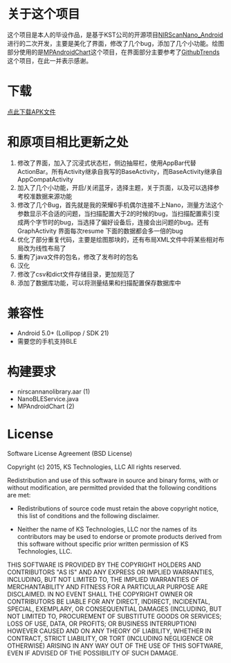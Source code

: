 # 关于这个项目

这个项目是本人的毕设作品，是基于KST公司的开源项目[NIRScanNano_Android](https://github.com/kstechnologies/NIRScanNano_Android)进行的二次开发，主要是美化了界面，修改了几个bug，添加了几个小功能。绘图部分使用的是[MPAndroidChart](https://github.com/PhilJay/MPAndroidChart)这个项目，在界面部分主要参考了[GithubTrends](https://github.com/laowch/GithubTrends)这个项目，在此一并表示感谢。

# 下载
[点此下载APK文件](https://git.oschina.net/gaohuixx/nirscannano_android/raw/master/app/app-release.apk)

# 和原项目相比更新之处
1. 修改了界面，加入了沉浸式状态栏，侧边抽屉栏，使用AppBar代替ActionBar。所有Activity继承自我写的BaseActivity，而BaseActivity继承自AppCompatActivity
2. 加入了几个小功能，开启/关闭蓝牙，选择主题，关于页面，以及可以选择参考校准数据来源功能
3. 修改了几个Bug，首先就是我的荣耀6手机偶尔连接不上Nano，测量方法这个参数显示不合适的问题，当扫描配置大于2的时候的bug，当扫描配置索引变成两个字节时的bug，当选择了偏好设备后，连接会出问题的bug。还有GraphActivity 界面每次resume 下面的数据都会多一倍的bug
4. 优化了部分重复代码，主要是绘图那块的，还有布局XML文件中将某些相对布局改为线性布局了
5. 重构了java文件的包名，修改了发布时的包名
6. 汉化
7. 修改了csv和dict文件存储目录，更加规范了
8. 添加了数据库功能，可以将测量结果和扫描配置保存数据库中


# 兼容性

* Android 5.0+ (Lollipop / SDK 21)
* 需要您的手机支持BLE

# 构建要求

* nirscannanolibrary.aar (1)
* NanoBLEService.java
* MPAndroidChart (2)

# License

Software License Agreement (BSD License)

Copyright (c) 2015, KS Technologies, LLC
All rights reserved.

Redistribution and use of this software in source and binary forms,
with or without modification, are permitted provided that the following conditions are met:

* Redistributions of source code must retain the above copyright notice, this list of conditions and the following disclaimer.

* Neither the name of KS Technologies, LLC nor the names of its contributors may be used to endorse or promote products derived from this software without specific prior written permission of KS Technologies, LLC.

THIS SOFTWARE IS PROVIDED BY THE COPYRIGHT HOLDERS AND CONTRIBUTORS "AS IS" AND ANY EXPRESS OR IMPLIED WARRANTIES, INCLUDING, BUT NOT LIMITED TO, THE IMPLIED WARRANTIES OF MERCHANTABILITY AND FITNESS FOR A PARTICULAR PURPOSE ARE DISCLAIMED. IN NO EVENT SHALL THE COPYRIGHT OWNER OR CONTRIBUTORS BE LIABLE FOR ANY DIRECT, INDIRECT, INCIDENTAL, SPECIAL, EXEMPLARY, OR CONSEQUENTIAL DAMAGES (INCLUDING, BUT NOT LIMITED TO, PROCUREMENT OF SUBSTITUTE GOODS OR SERVICES; LOSS OF USE, DATA, OR PROFITS; OR BUSINESS INTERRUPTION) HOWEVER CAUSED AND ON ANY THEORY OF LIABILITY, WHETHER IN CONTRACT, STRICT LIABILITY, OR TORT (INCLUDING NEGLIGENCE OR OTHERWISE) ARISING IN ANY WAY OUT OF THE USE OF THIS SOFTWARE, EVEN IF ADVISED OF THE POSSIBILITY OF SUCH DAMAGE.